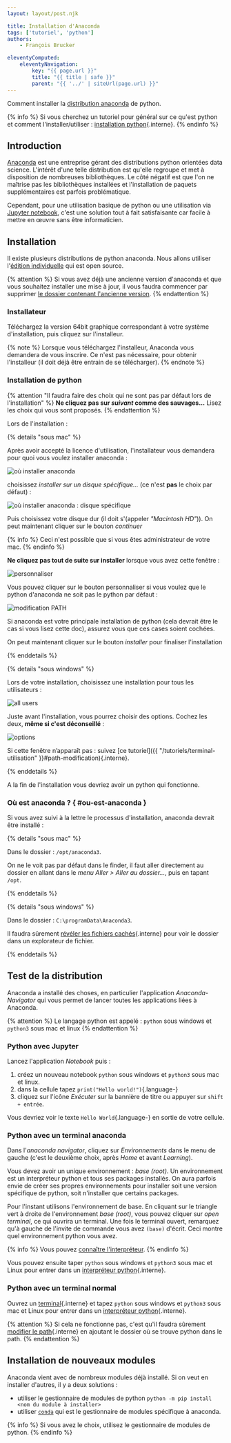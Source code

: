```yaml
---
layout: layout/post.njk

title: Installation d'Anaconda
tags: ['tutoriel', 'python']
authors: 
    - François Brucker

eleventyComputed:
    eleventyNavigation:
        key: "{{ page.url }}"
        title: "{{ title | safe }}"
        parent: "{{ '../' | siteUrl(page.url) }}"
---
```


<!-- début résumé -->

Comment installer la [distribution anaconda](https://www.anaconda.com/) de python.

<!-- fin résumé -->

{% info %}
Si vous cherchez un tutoriel pour général sur ce qu'est python et comment l'installer/utiliser : [installation python](../installation-python){.interne}.
{% endinfo %}

## Introduction

[Anaconda](https://www.anaconda.com/) est une entreprise gérant des distributions python orientées data science. L'intérêt d'une telle distribution est qu'elle regroupe et met à disposition de nombreuses bibliothèques. Le côté négatif est que l'on ne maîtrise pas les bibliothèques installées et l'installation de paquets supplémentaires est parfois problématique.

Cependant, pour une utilisation basique de python ou une utilisation via [Jupyter notebook](https://jupyter.org/), c'est une solution tout à fait satisfaisante car facile à mettre en œuvre sans être informaticien.

## Installation

Il existe plusieurs distributions de python anaconda. Nous allons utiliser l'[édition individuelle](https://www.anaconda.com/products/individual) qui est open source.

{% attention %}
Si vous avez déjà une ancienne version d'anaconda et que vous souhaitez installer une mise à jour, il vous faudra commencer par supprimer [le dossier contenant l'ancienne version](#ou-est-anaconda).
{% endattention %}

### Installateur

 Téléchargez la version 64bit graphique correspondant à votre système d'installation, puis cliquez sur l'installeur.

{% note %}
Lorsque vous téléchargez l'installeur, Anaconda vous demandera de vous inscrire. Ce n'est pas nécessaire, pour obtenir l'installeur (il doit déjà être entrain de se télécharger).
{% endnote %}

### Installation de python

{% attention "Il faudra faire des choix qui ne sont pas par défaut lors de l'installation" %}
**Ne cliquez pas sur *suivant* comme des sauvages...** Lisez les choix qui vous sont proposés.
{% endattention %}

Lors de l'installation :

{% details "sous mac" %}

Après avoir accepté la licence d'utilisation, l'installateur vous demandera pour quoi vous voulez installer anaconda :

![où installer anaconda](ou-installer.png)

choisissez *installer sur un disque spécifique...* (ce n'est **pas** le choix par défaut) :

![où installer anaconda : disque spécifique](disque-spécifique.png)

Puis choisissez votre disque dur (il doit s'(appeler *"Macintosh HD"*)). On peut maintenant cliquer sur le bouton *continuer*

{% info %}
Ceci n'est possible que si vous êtes administrateur de votre mac.
{% endinfo %}

**Ne cliquez pas tout de suite sur installer** lorsque vous avez cette fenêtre :

![personnaliser](personnaliser.png)

Vous pouvez cliquer sur le bouton personnaliser si vous voulez que le python d'anaconda ne soit pas le python par défaut :

![modification PATH](modification-path.png)

Si anaconda est votre principale installation de python (cela devrait être le cas si vous lisez cette doc), assurez vous que ces cases soient cochées.

On peut maintenant cliquer sur le bouton *installer* pour finaliser l'installation

{% enddetails %}

{% details "sous windows" %}

Lors de votre installation, choisissez une installation pour tous les utilisateurs :

![all users](windows-anaconda-alluser.png)

Juste avant l'installation, vous pourrez choisir des options. Cochez les deux, **même si c'est déconseillé** :

![options](anaconda-options.png)

Si cette fenêtre n’apparaît pas : suivez [ce tutoriel]({{ "/tutoriels/terminal-utilisation" }}#path-modification){.interne}.

{% enddetails %}

A la fin de l'installation vous devriez avoir un python qui fonctionne.

### Où est anaconda ? { #ou-est-anaconda }

Si vous avez suivi à la lettre le processus d'installation, anaconda devrait être installé :

{% details "sous mac" %}

Dans le dossier : `/opt/anaconda3`.

On ne le voit pas par défaut dans le finder, il faut aller directement au dossier en allant dans le *menu Aller > Aller au dossier...*, puis en tapant `/opt`.

{% enddetails %}

{% details "sous windows" %}

Dans le dossier : `C:\programData\Anaconda3`.

Il faudra sûrement [révéler les fichiers cachés](../fichiers-navigation#dossiers-et-fichiers-cachés){.interne} pour voir le dossier dans un explorateur de fichier.

{% enddetails %}

## Test de la distribution

Anaconda a installé des choses, en particulier l'application *Anaconda-Navigator* qui vous permet de lancer toutes les applications liées à Anaconda.

{% attention %}
Le langage python est appelé : `python` sous windows et `python3` sous mac et linux
{% endattention %}

### Python avec Jupyter

Lancez l'application *Notebook* puis :

  1. créez un nouveau notebook `python` sous windows et `python3` sous mac et linux.
  2. dans la cellule tapez `print("Hello world!")`{.language-}
  3. cliquez sur l'icône *Exécuter* sur la bannière de titre ou appuyer sur `shift + entrée`.
  
Vous devriez voir le texte `Hello World`{.language-} en sortie de votre cellule.

### Python avec un terminal anaconda

Dans l'*anaconda navigator*, cliquez sur *Environnements* dans le menu de gauche (c'est le deuxième choix, après *Home* et avant *Learning*).

Vous devez avoir un unique environnement : *base (root)*. Un environnement est un interpréteur python et tous ses packages installés. On aura parfois envie de créer ses propres environnements pour installer soit une version spécifique de python, soit n'installer que certains packages.

Pour l'instant utilisons l'environnement de base. En cliquant sur le triangle vert à droite de l'environnement *base (root)*, vous pouvez cliquer sur *open terminal*, ce qui ouvrira un terminal. Une fois le terminal ouvert, remarquez qu'à gauche de l'invite de commande vous avez `(base)` d'écrit. Ceci montre quel environnement python vous avez.

{% info %}
Vous pouvez [connaître l'interpréteur](https://docs.anaconda.com/anaconda/user-guide/tasks/integration/python-path/).
{% endinfo %}

Vous pouvez ensuite taper `python` sous windows et `python3` sous mac et Linux pour entrer dans un [interpréteur python](../installation-de-python/interpréteur-id){.interne}.

### Python avec un terminal normal

Ouvrez un [terminal](../terminal){.interne} et tapez `python` sous windows et `python3` sous mac et Linux pour entrer dans un
[interpréteur python](installation-python/interpréteur-id){.interne}.

{% attention %}
Si cela ne fonctionne pas, c'est qu'il faudra sûrement [modifier le path](../terminal-utilisation#modification-permanente-path){.interne} en ajoutant le dossier où se trouve python dans le path.
{% endattention %}

## Installation de nouveaux modules

Anaconda vient avec de nombreux modules déjà installé. Si on veut en installer d'autres, il y a deux solutions :

* utiliser le gestionnaire de modules de python `python -m pip install <nom du module à installer>`
* utiliser [`conda`](https://conda.io/projects/conda/en/latest/user-guide/index.html) qui est le gestionnaire de modules spécifique à anaconda.

{% info %}
Si vous avez le choix, utilisez le gestionnaire de modules de python.
{% endinfo %}
